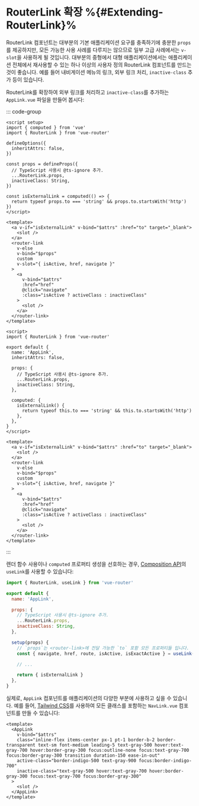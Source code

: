 # RouterLink 확장 %{#Extending-RouterLink}%

<VueSchoolLink v-if="false"
  href="https://vueschool.io/lessons/extending-router-link-for-external-urls"
  title="Learn how to extend router-link"
/>

RouterLink 컴포넌트는 대부분의 기본 애플리케이션 요구를 충족하기에 충분한 `props`를 제공하지만, 모든 가능한 사용 사례를 다루지는 않으므로 일부 고급 사례에서는 `v-slot`을 사용하게 될 것입니다. 대부분의 중형에서 대형 애플리케이션에서는 애플리케이션 전체에서 재사용할 수 있는 하나 이상의 사용자 정의 RouterLink 컴포넌트를 만드는 것이 좋습니다. 예를 들어 내비게이션 메뉴의 링크, 외부 링크 처리, `inactive-class` 추가 등이 있습니다.

RouterLink를 확장하여 외부 링크를 처리하고 `inactive-class`를 추가하는 `AppLink.vue` 파일을 만들어 봅시다:

::: code-group

```vue [Composition API]
<script setup>
import { computed } from 'vue'
import { RouterLink } from 'vue-router'

defineOptions({
  inheritAttrs: false,
})

const props = defineProps({
  // TypeScript 사용시 @ts-ignore 추가.
  ...RouterLink.props,
  inactiveClass: String,
})

const isExternalLink = computed(() => {
  return typeof props.to === 'string' && props.to.startsWith('http')
})
</script>

<template>
  <a v-if="isExternalLink" v-bind="$attrs" :href="to" target="_blank">
    <slot />
  </a>
  <router-link
    v-else
    v-bind="$props"
    custom
    v-slot="{ isActive, href, navigate }"
  >
    <a
      v-bind="$attrs"
      :href="href"
      @click="navigate"
      :class="isActive ? activeClass : inactiveClass"
    >
      <slot />
    </a>
  </router-link>
</template>
```

```vue [Options API]
<script>
import { RouterLink } from 'vue-router'

export default {
  name: 'AppLink',
  inheritAttrs: false,

  props: {
    // TypeScript 사용시 @ts-ignore 추가.
    ...RouterLink.props,
    inactiveClass: String,
  },

  computed: {
    isExternalLink() {
      return typeof this.to === 'string' && this.to.startsWith('http')
    },
  },
}
</script>

<template>
  <a v-if="isExternalLink" v-bind="$attrs" :href="to" target="_blank">
    <slot />
  </a>
  <router-link
    v-else
    v-bind="$props"
    custom
    v-slot="{ isActive, href, navigate }"
  >
    <a
      v-bind="$attrs"
      :href="href"
      @click="navigate"
      :class="isActive ? activeClass : inactiveClass"
    >
      <slot />
    </a>
  </router-link>
</template>
```

:::

렌더 함수 사용이나 `computed` 프로퍼티 생성을 선호하는 경우, [Composition API](./composition-api.md)의 `useLink`를 사용할 수 있습니다:

```js
import { RouterLink, useLink } from 'vue-router'

export default {
  name: 'AppLink',

  props: {
    // TypeScript 사용시 @ts-ignore 추가.
    ...RouterLink.props,
    inactiveClass: String,
  },

  setup(props) {
    // `props`는 <router-link>에 전달 가능한 `to` 포함 모든 프로퍼티들 입니다.
    const { navigate, href, route, isActive, isExactActive } = useLink(props)

    // ...

    return { isExternalLink }
  },
}
```

실제로, `AppLink` 컴포넌트를 애플리케이션의 다양한 부분에 사용하고 싶을 수 있습니다. 예를 들어, [Tailwind CSS](https://tailwindcss.com)를 사용하여 모든 클래스를 포함하는 `NavLink.vue` 컴포넌트를 만들 수 있습니다:

```vue
<template>
  <AppLink
    v-bind="$attrs"
    class="inline-flex items-center px-1 pt-1 border-b-2 border-transparent text-sm font-medium leading-5 text-gray-500 hover:text-gray-700 hover:border-gray-300 focus:outline-none focus:text-gray-700 focus:border-gray-300 transition duration-150 ease-in-out"
    active-class="border-indigo-500 text-gray-900 focus:border-indigo-700"
    inactive-class="text-gray-500 hover:text-gray-700 hover:border-gray-300 focus:text-gray-700 focus:border-gray-300"
  >
    <slot />
  </AppLink>
</template>
```
